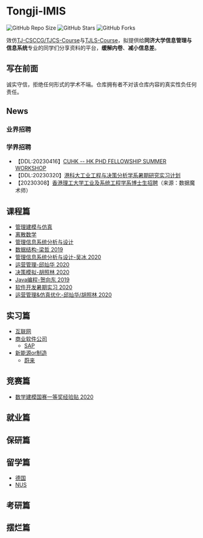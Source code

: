 # Tongji-IMIS

![GitHub Repo Size](https://img.shields.io/github/repo-size/yuzhenfeng2002/Tongji-IMIS)
![GitHub Stars](https://img.shields.io/github/stars/yuzhenfeng2002/Tongji-IMIS?color=yellow)
![GitHub Forks](https://img.shields.io/github/forks/yuzhenfeng2002/Tongji-IMIS?color=green&label=Fork)

效仿[TJ-CSCCG/TJCS-Course](https://github.com/TJ-CSCCG/TJCS-Course)与[TJLS-Course](https://github.com/jwyjohn/TJLS-Course)，拟提供给**同济大学信息管理与信息系统**专业的同学们分享资料的平台，**缓解内卷**、**减小信息差**。

## 写在前面

诚实守信，拒绝任何形式的学术不端。仓库拥有者不对该仓库内容的真实性负任何责任。

## News

### 业界招聘

### 学界招聘

- 【DDL:20230416】[CUHK -- HK PHD FELLOWSHIP SUMMER WORKSHOP](http://hkpfs.erg.cuhk.edu.hk/)
- 【DDL:20230320】[港科大工业工程与决策分析学系暑期研究实习计划](https://mp.weixin.qq.com/s/aWGtwh9Mtq8L9495p8lc-g)
- 【20230308】[香港理工大学工业及系统工程学系博士生招聘](https://mp.weixin.qq.com/s/sts-bSfjnwjVV2gypg6nfg)（来源：数据魔术师）

## 课程篇

- [管理建模与仿真](https://github.com/yuzhenfeng2002/Tongji-IMIS/tree/main/Course#管理建模与仿真)
- [离散数学](https://github.com/yuzhenfeng2002/Tongji-IMIS/tree/main/Course#离散数学)
- [管理信息系统分析与设计](https://github.com/yuzhenfeng2002/Tongji-IMIS/tree/main/Course#管理信息系统分析与设计)
- [数据结构-梁哲 2019](https://github.com/seanys/Data-Structure-Algoirthm-Tongji-SEM)
- [管理信息系统分析与设计-吴冰 2020](https://github.com/seanys/ERP-Material-Management-Summer)
- [运营管理-邱灿华 2020](https://github.com/seanys/Operations-Management)
- [决策模拟-胡照林 2020](https://github.com/seanys/Boarding-Simulation)
- [Java编程-贺向东 2019](https://github.com/seanys/Java-Tongji-SEM)
- [软件开发暑期实习 2020](https://github.com/seanys/Software-Development-Summer-Work)
- [运营管理&仿真优化-邱灿华/胡照林 2020](https://github.com/seanys/Simulation-Notes)

## 实习篇

- [互联网]()
- [商业软件公司](Intern/商业软件公司)
  - [SAP](Intern/商业软件公司/SAP.md)
- [新能源or制造](Intern/新能源or制造)
  - [蔚来](Intern/新能源or制造/蔚来.md)

## 竞赛篇

- [数学建模国赛一等奖经验贴 2020](https://github.com/seanys/CUMCM2020-Desert-Game)

## 就业篇


## 保研篇


## 留学篇

- [德国](Graduate_Oversea/德国.md)
- [NUS](Graduate_Oversea/NUS.md)

## 考研篇


## 摆烂篇

